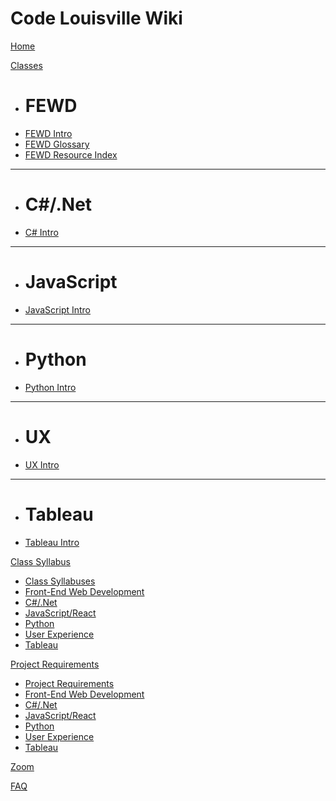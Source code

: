 # Code Louisville Wiki

[Home](index.md)

[Classes]() <!-- First link must be left blank with a blank line between it and the options for drop-down menu to work -->

  * # FEWD
  * [FEWD Intro](./classInfo/fewd/fewd.md)
  * [FEWD Glossary](./classInfo/fewd/Glossary.md)
  * [FEWD Resource Index](./classInfo/fewd/Resource-Index.md)
  - - - -
  * # C#/.Net
  * [C# Intro](./classInfo/cSharp/cSharp.md)
  - - - -
  * # JavaScript
  * [JavaScript Intro](./classInfo/javaScript/javaScript.md)
  - - - -
  * # Python
  * [Python Intro](./classInfo/python/python.md)
  - - - -
  * # UX
  * [UX Intro](./classInfo/ux/ux.md)
  - - - -
  * # Tableau
  * [Tableau Intro](./classInfo/tableau/tableau.md)

[Class Syllabus]() <!-- First link must be left blank for drop-down menu to work -->

  * [Class Syllabuses](./syllabus/Syllabus.md)
  * [Front-End Web Development](./syllabus/fewdSyllabus.md)
  * [C#/.Net](./syllabus/cSharpSyllabus.md)
  * [JavaScript/React](./syllabus/jsSyllabus.md)
  * [Python](./syllabus/pythonSyllabus.md)
  * [User Experience](./syllabus/uxSyllabus.md)
  * [Tableau](./syllabus/tableau.md)

[Project Requirements]() <!-- First link must be left blank for drop-down menu to work -->

  * [Project Requirements](./projectRequirements/projectRequirements.md)
  * [Front-End Web Development](./projectRequirements/fewdSyllabusProject.md)
  * [C#/.Net](./projectRequirements/cSharpSyllabusProject.md)
  * [JavaScript/React](./projectRequirements/jsSyllabusProject.md)
  * [Python](./projectRequirements/pythonSyllabusProject.md)
  * [User Experience](./projectRequirements/uxSyllabusProject.md)
  * [Tableau](./projectRequirements/tableauProject.md)

[Zoom](./zoom/zoom.md)

[FAQ](./faq.md)
